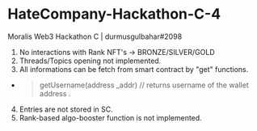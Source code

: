 # HateCompany-Hackathon-C-4

Moralis Web3 Hackathon C | durmusgulbahar#2098


1. No interactions with Rank NFT's -> BRONZE/SILVER/GOLD
2. Threads/Topics opening not implemented.
3. All informations can be fetch from smart contract by "get" functions.
 - > getUsername(address _addr)  // returns username of the wallet address .
4. Entries are not stored in SC.
5. Rank-based algo-booster function is not implemented.
